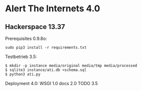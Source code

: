 Alert The Internets 4.0
=======================

Hackerspace 13.37
-----------------

Prerequisites 0.9.8o:
```
sudo pip3 install -r requirements.txt
```

Testbetrieb 3.5:
```
$ mkdir -p instance media/original media/tmp media/processed
$ sqlite3 instance/ati.db <schema.sql
$ python3 ati.py
```

Deployment 4.0: WSGI 1.0 docs 2.0 TODO 3.5
